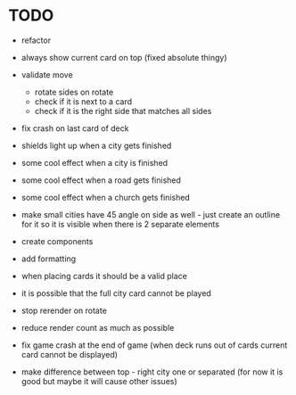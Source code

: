 # TODO

- refactor
- always show current card on top (fixed absolute thingy)
- validate move
  - rotate sides on rotate
  - check if it is next to a card
  - check if it is the right side that matches all sides
- fix crash on last card of deck
- shields light up when a city gets finished
- some cool effect when a city is finished
- some cool effect when a road gets finished
- some cool effect when a church gets finished
- make small cities have 45 angle on side as well - just create an outline for it so it is visible when there is 2 separate elements
- create components
- add formatting
- when placing cards it should be a valid place
- it is possible that the full city card cannot be played
- stop rerender on rotate
- reduce render count as much as possible
- fix game crash at the end of game (when deck runs out of cards current card cannot be displayed)

- make difference between top - right city one or separated (for now it is good but maybe it will cause other issues)
